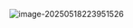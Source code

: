 ![image-20250518223951526](C:\Users\Administrator\AppData\Roaming\Typora\typora-user-images\image-20250518223951526.png)